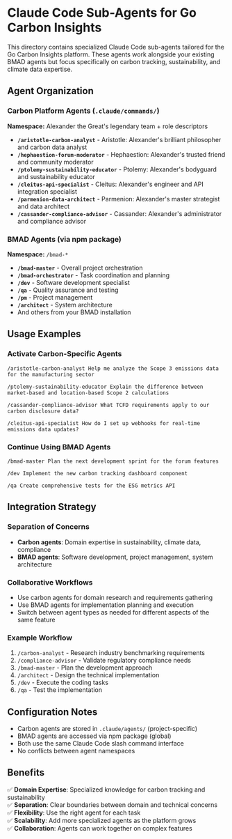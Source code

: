 # Claude Code Sub-Agents for Go Carbon Insights

This directory contains specialized Claude Code sub-agents tailored for the Go Carbon Insights platform. These agents work alongside your existing BMAD agents but focus specifically on carbon tracking, sustainability, and climate data expertise.

## Agent Organization

### Carbon Platform Agents (`.claude/commands/`)
**Namespace:** Alexander the Great's legendary team + role descriptors

- **`/aristotle-carbon-analyst`** - Aristotle: Alexander's brilliant philosopher and carbon data analyst
- **`/hephaestion-forum-moderator`** - Hephaestion: Alexander's trusted friend and community moderator
- **`/ptolemy-sustainability-educator`** - Ptolemy: Alexander's bodyguard and sustainability educator
- **`/cleitus-api-specialist`** - Cleitus: Alexander's engineer and API integration specialist
- **`/parmenion-data-architect`** - Parmenion: Alexander's master strategist and data architect
- **`/cassander-compliance-advisor`** - Cassander: Alexander's administrator and compliance advisor

### BMAD Agents (via npm package)
**Namespace:** `/bmad-*` 

- **`/bmad-master`** - Overall project orchestration
- **`/bmad-orchestrator`** - Task coordination and planning
- **`/dev`** - Software development specialist
- **`/qa`** - Quality assurance and testing
- **`/pm`** - Project management
- **`/architect`** - System architecture
- And others from your BMAD installation

## Usage Examples

### Activate Carbon-Specific Agents
```
/aristotle-carbon-analyst Help me analyze the Scope 3 emissions data for the manufacturing sector

/ptolemy-sustainability-educator Explain the difference between market-based and location-based Scope 2 calculations

/cassander-compliance-advisor What TCFD requirements apply to our carbon disclosure data?

/cleitus-api-specialist How do I set up webhooks for real-time emissions data updates?
```

### Continue Using BMAD Agents
```
/bmad-master Plan the next development sprint for the forum features

/dev Implement the new carbon tracking dashboard component

/qa Create comprehensive tests for the ESG metrics API
```

## Integration Strategy

### Separation of Concerns
- **Carbon agents**: Domain expertise in sustainability, climate data, compliance
- **BMAD agents**: Software development, project management, system architecture

### Collaborative Workflows
- Use carbon agents for domain research and requirements gathering
- Use BMAD agents for implementation planning and execution
- Switch between agent types as needed for different aspects of the same feature

### Example Workflow
1. `/carbon-analyst` - Research industry benchmarking requirements
2. `/compliance-advisor` - Validate regulatory compliance needs  
3. `/bmad-master` - Plan the development approach
4. `/architect` - Design the technical implementation
5. `/dev` - Execute the coding tasks
6. `/qa` - Test the implementation

## Configuration Notes

- Carbon agents are stored in `.claude/agents/` (project-specific)
- BMAD agents are accessed via npm package (global)
- Both use the same Claude Code slash command interface
- No conflicts between agent namespaces

## Benefits

✅ **Domain Expertise**: Specialized knowledge for carbon tracking and sustainability  
✅ **Separation**: Clear boundaries between domain and technical concerns  
✅ **Flexibility**: Use the right agent for each task  
✅ **Scalability**: Add more specialized agents as the platform grows  
✅ **Collaboration**: Agents can work together on complex features